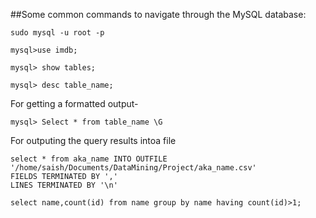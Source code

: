 ##Some common commands to navigate through the MySQL database:

```
sudo mysql -u root -p
```
```
mysql>use imdb;
```
```
mysql> show tables;
```

```
mysql> desc table_name;
```

For getting a formatted output-

```
mysql> Select * from table_name \G
```

For outputing the query results intoa file

```
select * from aka_name INTO OUTFILE '/home/saish/Documents/DataMining/Project/aka_name.csv'
FIELDS TERMINATED BY ','
LINES TERMINATED BY '\n'
```

```
select name,count(id) from name group by name having count(id)>1;
```
